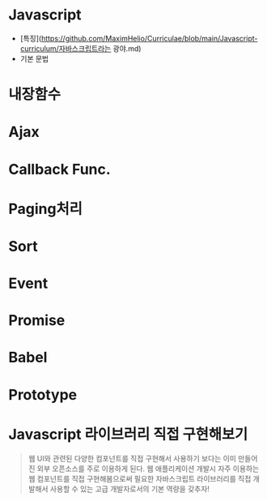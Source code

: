 # Javascript

- [특징](https://github.com/MaximHelio/Curriculae/blob/main/Javascript-curriculum/자바스크립트라는 광야.md)
- 기본 문법

# 내장함수

# Ajax

# Callback Func.

# Paging처리

# Sort

# Event

# Promise

# Babel

# Prototype

# Javascript 라이브러리 직접 구현해보기

> 웹 UI와 관련된 다양한 컴포넌트를 직접 구현해서 사용하기 보다는 이미 만들어진 외부 오픈소스를 주로 이용하게 된다. 웹 애플리케이션 개발시 자주 이용하는 웹 컴포넌트를 직접 구현해봄으로써 필요한 자바스크립트 라이브러리를 직접 개발해서 사용할 수 있는 고급 개발자로서의 기본 역량을 갖추자!

